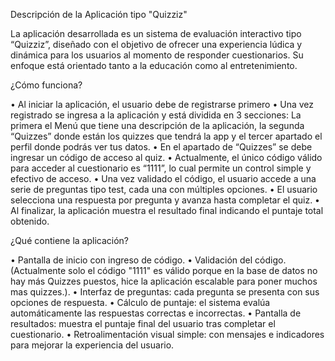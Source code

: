 Descripción de la Aplicación tipo "Quizziz"

La aplicación desarrollada es un sistema de evaluación interactivo tipo “Quizziz”, diseñado con el objetivo de ofrecer una experiencia lúdica y dinámica para los usuarios al momento de responder cuestionarios. Su enfoque está orientado tanto a la educación como al entretenimiento.

¿Cómo funciona?

•	Al iniciar la aplicación, el usuario debe de registrarse primero
•	Una vez registrado se ingresa a la aplicación y está dividida en 3 secciones: La primera el Menú que tiene una descripción de la aplicación, la segunda “Quizzes” donde están los quizzes que tendrá la app y el tercer apartado el perfil donde podrás ver tus datos.
•	En el apartado de “Quizzes” se debe ingresar un código de acceso al quiz.
•	Actualmente, el único código válido para acceder al cuestionario es “1111”, lo cual permite un control simple y efectivo de acceso.
•	Una vez validado el código, el usuario accede a una serie de preguntas tipo test, cada una con múltiples opciones.
•	El usuario selecciona una respuesta por pregunta y avanza hasta completar el quiz.
•	Al finalizar, la aplicación muestra el resultado final indicando el puntaje total obtenido.

¿Qué contiene la aplicación?

•	Pantalla de inicio con ingreso de código.
•	Validación del código. (Actualmente solo el código "1111" es válido porque en la base de datos no hay más Quizzes puestos, hice la aplicación escalable para poner muchos mas quizzes.).
•	Interfaz de preguntas: cada pregunta se presenta con sus opciones de respuesta.
•	Cálculo de puntaje: el sistema evalúa automáticamente las respuestas correctas e incorrectas.
•	Pantalla de resultados: muestra el puntaje final del usuario tras completar el cuestionario.
•	Retroalimentación visual simple: con mensajes e indicadores para mejorar la experiencia del usuario.
